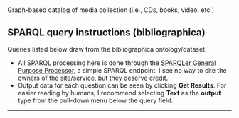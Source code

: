 # 
Graph-based catalog of media collection (i.e., CDs, books, video, etc.)

## SPARQL query instructions (bibliographica)

Queries listed below draw from the bibliographica ontology/dataset. 
 - All SPARQL processing here is done through the
   [SPARQLer General Purpose Processor](http://sparql.org/sparql.html), a simple SPARQL endpoint. I see no way to cite the owners of the site/service, but they deserve credit.
 - Output data for each question can be seen by clicking **Get Results**. For easier reading by humans, I recommend selecting **Text** as the **output** type from the pull-down menu below the query field. 
  <hr>
  